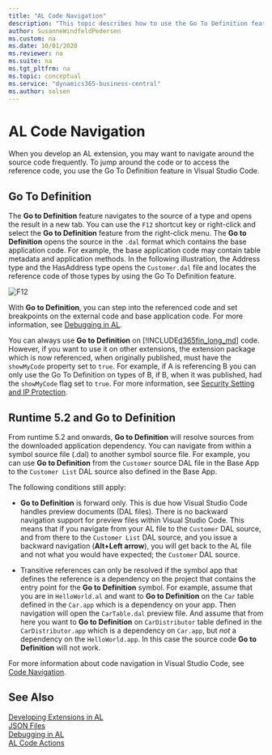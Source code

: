```yaml
---
title: "AL Code Navigation"
description: "This topic describes how to use the Go To Definition feature when debugging the AL code in Dynamics 365 Business Central." 
author: SusanneWindfeldPedersen
ms.custom: na
ms.date: 10/01/2020
ms.reviewer: na
ms.suite: na
ms.tgt_pltfrm: na
ms.topic: conceptual
ms.service: "dynamics365-business-central"
ms.author: solsen
---
```


# AL Code Navigation

When you develop an AL extension, you may want to navigate around the source code frequently. To jump around the code or to access the reference code, you use the Go To Definition feature in Visual Studio Code. 

## Go To Definition

The **Go to Definition** feature navigates to the source of a type and opens the result in a new tab. You can use the `F12` shortcut key or right-click and select the **Go to Definition** feature from the right-click menu. The **Go to Definition** opens the source in the `.dal` format which contains the base application code. For example, the base application code may contain table metadata and application methods. In the following illustration, the Address type and the HasAddress type opens the `Customer.dal` file and locates the reference code of those types by using the Go To Definition feature. 

![F12](media/F12.gif "Go to Definition")

With **Go to Definition**, you can step into the referenced code and set breakpoints on the external code and base application code. For more information, see [Debugging in AL](devenv-debugging.md).

You can always use **Go to Definition** on [!INCLUDE[d365fin_long_md](includes/d365fin_long_md.md)] code. However, if you want to use it on other extensions, the extension package which is now referenced, when originally published, must have the `showMyCode` property set to `true`. For example, if A is referencing B you can only use the Go To Definition on types of B, if B, when it was published, had the `showMyCode` flag set to `true`. For more information, see [Security Setting and IP Protection](devenv-security-settings-and-ip-protection.md). 

## Runtime 5.2 and Go to Definition

From runtime 5.2 and onwards, **Go to Definition** will resolve sources from the downloaded application dependency. You can navigate from within a symbol source file (.dal) to another symbol source file. For example, you can use **Go to Definition** from the `Customer` source DAL file in the Base App to the `Customer List` DAL source also defined in the Base App.

The following conditions still apply:

- **Go to Definition** is forward only. This is due how Visual Studio Code handles preview documents (DAL files). There is no backward navigation support for preview files within Visual Studio Code. This means that if you navigate from your AL file to the `Customer` DAL source, and from there to the `Customer List` DAL source, and you issue a backward navigation (**Alt+Left arrow**), you will get back to the AL file and not what you would have expected; the `Customer` DAL source. 

- Transitive references can only be resolved if the symbol app that defines the reference is a dependency on the project that contains the entry point for the **Go to Definition** symbol. For example, assume that you are in `HelloWorld.al` and want to **Go to Definition** on the `Car` table defined in the `Car.app` which is a dependency on your app. Then navigation will open the `CarTable.dal` preview file. And assume that from here you want to **Go to Definition** on `CarDistributor` table defined in the `CarDistributor.app` which is a dependency on `Car.app`, but *not* a dependency on the `HelloWorld.app`. In this case the source code **Go to Definition** will not work.

For more information about code navigation in Visual Studio Code, see [Code Navigation](https://code.visualstudio.com/docs/editor/editingevolved).

## See Also  

[Developing Extensions in AL](devenv-dev-overview.md)  
[JSON Files](devenv-json-files.md)  
[Debugging in AL](devenv-debugging.md)  
[AL Code Actions](devenv-code-actions.md)  
